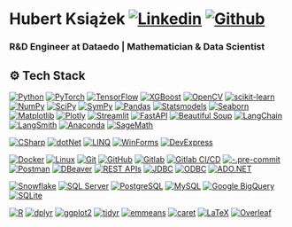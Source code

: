 # Hubert Książek [![Linkedin](https://img.shields.io/badge/-LinkedIn-blue?style=flat&logo=Linkedin&logoColor=white)](https://www.linkedin.com/in/hubertksiazek/) [![Github](https://img.shields.io/github/followers/gdahuks?label=Follow&style=social)](https://github.com/gdahuks)

### R&D Engineer at Dataedo | Mathematician & Data Scientist

## ⚙️ Tech Stack

[![Python](https://img.shields.io/badge/-Python-05122A?style=flat&logo=Python&color=353535)](https://www.python.org/)
[![PyTorch](https://img.shields.io/badge/-PyTorch-05122A?style=flat&logo=PyTorch&color=353535)](https://pytorch.org/)
[![TensorFlow](https://img.shields.io/badge/-TensorFlow-05122A?style=flat&logo=TensorFlow&color=353535)](https://www.tensorflow.org/)
[![XGBoost](https://img.shields.io/badge/-XGBoost-05122A?style=flat&logo=XGBoost&color=353535)](https://xgboost.ai/)
[![OpenCV](https://img.shields.io/badge/-OpenCV-05122A?style=flat&logo=OpenCV&color=353535)](https://opencv.org/)
[![scikit-learn](https://img.shields.io/badge/-scikit--learn-05122A?style=flat&logo=scikit--learn&color=353535)](https://scikit-learn.org/)
[![NumPy](https://img.shields.io/badge/-NumPy-05122A?style=flat&logo=NumPy&color=353535)](https://numpy.org/)
[![SciPy](https://img.shields.io/badge/-SciPy-05122A?style=flat&logo=SciPy&color=353535)](https://www.scipy.org/)
[![SymPy](https://img.shields.io/badge/-SymPy-05122A?style=flat&logo=SymPy&color=353535)](https://www.sympy.org/)
[![Pandas](https://img.shields.io/badge/-Pandas-05122A?style=flat&logo=Pandas&color=353535)](https://pandas.pydata.org/)
[![Statsmodels](https://img.shields.io/badge/-Statsmodels-05122A?style=flat&logo=Statsmodels&color=353535)](https://www.statsmodels.org/)
[![Seaborn](https://img.shields.io/badge/-Seaborn-05122A?style=flat&logo=Seaborn&color=353535)](https://seaborn.pydata.org/)
[![Matplotlib](https://img.shields.io/badge/-Matplotlib-05122A?style=flat&logo=Matplotlib&color=353535)](https://matplotlib.org/)
[![Plotly](https://img.shields.io/badge/-Plotly-05122A?style=flat&logo=Plotly&color=353535)](https://plotly.com/)
[![Streamlit](https://img.shields.io/badge/-Streamlit-05122A?style=flat&logo=Streamlit&color=353535)](https://www.streamlit.io/)
[![FastAPI](https://img.shields.io/badge/-FastAPI-05122A?style=flat&logo=FastAPI&color=353535)](https://fastapi.tiangolo.com/)
[![Beautiful Soup](https://img.shields.io/badge/-Beautiful%20Soup-05122A?style=flat&logo=Beautiful-Soup&color=353535)](https://www.crummy.com/software/BeautifulSoup/)
[![LangChain](https://img.shields.io/badge/-LangChain-05122A?style=flat&logo=LangChain&color=353535)](https://www.langchain.com/)
[![LangSmith](https://img.shields.io/badge/-LangSmith-05122A?style=flat&logo=LangSmith&color=353535)](https://www.langchain.com/langsmith)
[![Anaconda](https://img.shields.io/badge/-Anaconda-05122A?style=flat&logo=Anaconda&color=353535)](https://www.anaconda.com/)
[![SageMath](https://img.shields.io/badge/-SageMath-05122A?style=flat&logo=SageMath&color=353535)](https://www.sagemath.org/)

[![CSharp](https://img.shields.io/badge/-CSharp-05122A?style=flat&logo=CSharp&color=353535)](https://docs.microsoft.com/en-us/dotnet/csharp/)
[![dotNet](https://img.shields.io/badge/-dotNet-05122A?style=flat&logo=dotNet&color=353535)](https://dotnet.microsoft.com/)
[![LINQ](https://img.shields.io/badge/-LINQ-05122A?style=flat&logo=LINQ&color=353535)](https://docs.microsoft.com/en-us/dotnet/csharp/programming-guide/concepts/linq/)
[![WinForms](https://img.shields.io/badge/-WinForms-05122A?style=flat&logo=WinForms&color=353535)](https://docs.microsoft.com/en-us/dotnet/desktop/winforms/)
[![DevExpress](https://img.shields.io/badge/-DevExpress-05122A?style=flat&logo=DevExpress&color=353535)](https://www.devexpress.com/)

[![Docker](https://img.shields.io/badge/-Docker-05122A?style=flat&logo=Docker&color=353535)](https://www.docker.com/)
[![Linux](https://img.shields.io/badge/-Linux-05122A?style=flat&logo=Linux&color=353535)](https://www.linux.org/)
[![Git](https://img.shields.io/badge/-Git-05122A?style=flat&logo=Git&color=353535)](https://git-scm.com/)
[![GitHub](https://img.shields.io/badge/-GitHub-05122A?style=flat&logo=GitHub&color=353535)](https://github.com/)
[![Gitlab](https://img.shields.io/badge/-Gitlab-05122A?style=flat&logo=Gitlab&color=353535)](https://about.gitlab.com/)
[![Gitlab CI/CD](https://img.shields.io/badge/-Gitlab%20CI/CD-05122A?style=flat&logo=Gitlab-CI/CD&color=353535)](https://docs.gitlab.com/ee/ci/)
[![-.pre-commit](https://img.shields.io/badge/-.pre--commit-05122A?style=flat&logo=.pre--commit&color=353535)](https://pre-commit.com/)
[![Postman](https://img.shields.io/badge/-Postman-05122A?style=flat&logo=Postman&color=353535)](https://www.postman.com/)
[![DBeaver](https://img.shields.io/badge/-DBeaver-05122A?style=flat&logo=DBeaver&color=353535)](https://dbeaver.io/)
[![REST APIs](https://img.shields.io/badge/-REST%20APIs-05122A?style=flat&logo=REST-APIs&color=353535)](https://restfulapi.net/)
[![JDBC](https://img.shields.io/badge/-JDBC-05122A?style=flat&logo=JDBC&color=353535)](https://docs.oracle.com/javase/8/docs/technotes/guides/jdbc/)
[![ODBC](https://img.shields.io/badge/-ODBC-05122A?style=flat&logo=ODBC&color=353535)](https://learn.microsoft.com/en-us/cpp/data/odbc/odbc-basics?view=msvc-170)
[![ADO.NET](https://img.shields.io/badge/-ADO.NET-05122A?style=flat&logo=ADO.NET&color=353535)](https://docs.microsoft.com/en-us/dotnet/framework/data/adonet/)

[![Snowflake](https://img.shields.io/badge/-Snowflake-05122A?style=flat&logo=Snowflake&color=353535)](https://www.snowflake.com/)
[![SQL Server](https://img.shields.io/badge/-SQL%20Server-05122A?style=flat&logo=SQL-Server&color=353535)](https://www.microsoft.com/en-us/sql-server)
[![PostgreSQL](https://img.shields.io/badge/-PostgreSQL-05122A?style=flat&logo=PostgreSQL&color=353535)](https://www.postgresql.org/)
[![MySQL](https://img.shields.io/badge/-MySQL-05122A?style=flat&logo=MySQL&color=353535)](https://www.mysql.com/)
[![Google BigQuery](https://img.shields.io/badge/-Google%20BigQuery-05122A?style=flat&logo=Google-BigQuery&color=353535)](https://cloud.google.com/bigquery)
[![SQLite](https://img.shields.io/badge/-SQLite-05122A?style=flat&logo=SQLite&color=353535)](https://www.sqlite.org/)

[![R](https://img.shields.io/badge/-R-05122A?style=flat&logo=R&color=353535)](https://www.r-project.org/)
[![dplyr](https://img.shields.io/badge/-dplyr-05122A?style=flat&logo=dplyr&color=353535)](https://dplyr.tidyverse.org/)
[![ggplot2](https://img.shields.io/badge/-ggplot2-05122A?style=flat&logo=ggplot2&color=353535)](https://ggplot2.tidyverse.org/)
[![tidyr](https://img.shields.io/badge/-tidyr-05122A?style=flat&logo=tidyr&color=353535)](https://tidyr.tidyverse.org/)
[![emmeans](https://img.shields.io/badge/-emmeans-05122A?style=flat&logo=emmeans&color=353535)](https://cran.r-project.org/web/packages/emmeans/index.html)
[![caret](https://img.shields.io/badge/-caret-05122A?style=flat&logo=caret&color=353535)](https://topepo.github.io/caret/)
[![LaTeX](https://img.shields.io/badge/-LaTeX-05122A?style=flat&logo=LaTeX&color=353535)](https://www.latex-project.org/)
[![Overleaf](https://img.shields.io/badge/-Overleaf-05122A?style=flat&logo=Overleaf&color=353535)](https://www.overleaf.com/)
